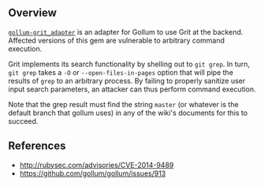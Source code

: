 ## Overview
[`gollum-grit_adapter`](https://rubygems.org/gems/gollum-grit_adapter) is an adapter for Gollum to use Grit at the backend.
Affected versions of this gem are vulnerable to arbitrary command execution.

Grit implements its search functionality by shelling out to `git grep`. In
turn, `git grep` takes a `-O` or `--open-files-in-pages` option that will
pipe the results of `grep` to an arbitrary process. By failing to properly
sanitize user input search parameters, an attacker can thus perform command
execution.

Note that the grep result must find the string `master` (or
whatever is the default branch that gollum uses) in any of the wiki's
documents for this to succeed.

## References
- http://rubysec.com/advisories/CVE-2014-9489
- https://github.com/gollum/gollum/issues/913
